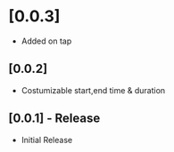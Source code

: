 # [0.0.3]

* Added on tap

## [0.0.2]

* Costumizable start,end time & duration

## [0.0.1] - Release

* Initial Release
